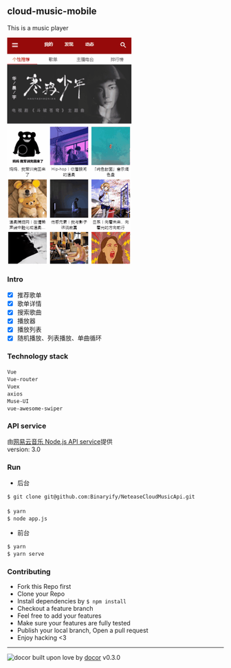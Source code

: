 ## cloud-music-mobile

This is a music player

![cloud-music-mobile](https://raw.githubusercontent.com/Yangfan2016/PicBed/master/Blog/cloud-music-mobile.gif)

### Intro

- [x] 推荐歌单  
- [x] 歌单详情  
- [x] 搜索歌曲  
- [x] 播放器  
- [x] 播放列表  
- [x] 随机播放、列表播放、单曲循环

### Technology stack

`Vue`    
`Vue-router`       
`Vuex`   
`axios`    
`Muse-UI`    
`vue-awesome-swiper`    

### API service

由[网易云音乐 Node.js API service](https://github.com/Binaryify/NeteaseCloudMusicApi)提供  
version: 3.0

### Run

- 后台
```bash
$ git clone git@github.com:Binaryify/NeteaseCloudMusicApi.git

$ yarn 
$ node app.js

```
- 前台

```bash
$ yarn
$ yarn serve
```

### Contributing
- Fork this Repo first
- Clone your Repo
- Install dependencies by `$ npm install`
- Checkout a feature branch
- Feel free to add your features
- Make sure your features are fully tested
- Publish your local branch, Open a pull request
- Enjoy hacking <3

---
![docor]()
built upon love by [docor](https://github.com/turingou/docor.git) v0.3.0
